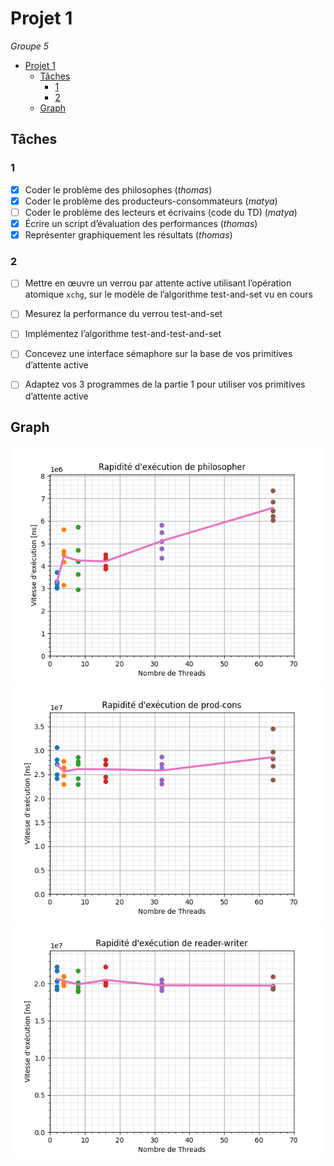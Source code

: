 # Projet 1

*Groupe 5*

- [Projet 1](#projet-1)
  - [Tâches](#tâches)
    - [1](#1)
    - [2](#2)
  - [Graph](#graph)


## Tâches

### 1
- [x] Coder le problème des philosophes (*thomas*)
- [x] Coder le problème des producteurs-consommateurs (*matya*)
- [ ] Coder le problème des lecteurs et écrivains (code du TD) (*matya*)
- [x] Écrire un script d’évaluation des performances (*thomas*)
- [x] Représenter graphiquement les résultats (*thomas*)

### 2

- [ ] Mettre en œuvre un verrou par attente active utilisant l’opération atomique `xchg`, sur le modèle de l’algorithme test-and-set vu en cours  
- [ ] Mesurez la performance du verrou test-and-set
- [ ] Implémentez l’algorithme test-and-test-and-set
- [ ] Concevez une interface sémaphore sur la base de vos primitives d’attente active
- [ ] Adaptez vos 3 programmes de la partie 1 pour utiliser vos primitives d’attente active


## Graph 

![philosopher](perf/philosopher_plot.png)
![prod-cons](perf/prod-cons_plot.png)
![reader-writer](perf/reader-writer_plot.png)


